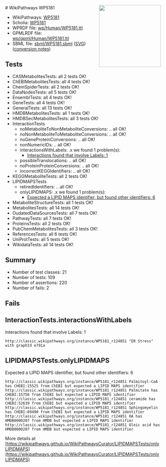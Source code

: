 <img style="float: right; width: 200px" src="../logo.png" />
# WikiPathways WP5181

* WikiPathways: [WP5181](https://identifiers.org/wikipathways:WP5181)
* Scholia: [WP5181](https://scholia.toolforge.org/wikipathways/WP5181)
* WPRDF file: [wp/Human/WP5181.ttl](../wp/Human/WP5181.ttl)
* GPMLRDF file: [wp/gpml/Human/WP5181.ttl](../wp/gpml/Human/WP5181.ttl)
* SBML file: [sbml/WP5181.sbml](../sbml/WP5181.sbml) ([SVG](../sbml/WP5181.svg)) ([conversion notes](../sbml/WP5181.txt))

## Tests
* CASMetabolitesTests: all 2 tests OK!
* ChEBIMetabolitesTests: all 4 tests OK!
* ChemSpiderTests: all 2 tests OK!
* DataNodesTests: all 5 tests OK!
* EnsemblTests: all 4 tests OK!
* GeneTests: all 4 tests OK!
* GeneralTests: all 13 tests OK!
* HMDBMetabolitesTests: all 1 tests OK!
* HMDBSecMetabolitesTests: all 3 tests OK!
* InteractionTests
    * noMetaboliteToNonMetaboliteConversions: .. all OK!
    * noNonMetaboliteToMetaboliteConversions: .. all OK!
    * noGeneProteinConversions: .. all OK!
    * nonNumericIDs: .. all OK!
    * interactionsWithLabels: .x we found 1 problem(s):
        * [Interactions found that involve Labels: 1](#630d2678)
    * possibleTranslocations: .. all OK!
    * noProteinProteinConversions: .. all OK!
    * incorrectKEGGIdentifiers: .. all OK!
* KEGGMetaboliteTests: all 2 tests OK!
* LIPIDMAPSTests
    * retiredIdentifiers: .. all OK!
    * onlyLIPIDMAPS: .x we found 1 problem(s):
        * [Expected a LIPID MAPS identifier, but found other identifiers: 6](#48cc60bd)
* MetaboliteStructureTests: all 1 tests OK!
* MetabolitesTests: all 14 tests OK!
* OudatedDataSourcesTests: all 7 tests OK!
* PathwayTests: all 7 tests OK!
* ProteinsTests: all 2 tests OK!
* PubChemMetabolitesTests: all 3 tests OK!
* ReferencesTests: all 6 tests OK!
* UniProtTests: all 5 tests OK!
* WikidataTests: all 14 tests OK!


## Summary

* Number of test classes: 21
* Number of tests: 109
* Number of assertions: 220
* Number of fails: 2

## Fails

<a name="630d2678" />

## InteractionTests.interactionsWithLabels

Interactions found that involve Labels: 1
```
http://classic.wikipathways.org/instance/WP5181_r124851 "ER Stress" with graphId e791a
```

<a name="48cc60bd" />

## LIPIDMAPSTests.onlyLIPIDMAPS

Expected a LIPID MAPS identifier, but found other identifiers: 6
```
http://classic.wikipathways.org/instance/WP5181_r124851 Palmitoyl-CoA has CHEBI:15525 from ChEBI but expected a LIPID MAPS identifier
http://classic.wikipathways.org/instance/WP5181_r124851 Palmitate has CHEBI:15756 from ChEBI but expected a LIPID MAPS identifier
http://classic.wikipathways.org/instance/WP5181_r124851 ceramide has CHEBI:52639 from ChEBI but expected a LIPID MAPS identifier
http://classic.wikipathways.org/instance/WP5181_r124851 Sphingomyelin has CHEBI:89490 from ChEBI but expected a LIPID MAPS identifier
http://classic.wikipathways.org/instance/WP5181_r124851 OA has HMDB0000207 from HMDB but expected a LIPID MAPS identifier
http://classic.wikipathways.org/instance/WP5181_r124851 Oleic acid has HMDB0000207 from HMDB but expected a LIPID MAPS identifier
```

More details at [https://wikipathways.github.io/WikiPathwaysCurator/LIPIDMAPSTests/onlyLIPIDMAPS](https://wikipathways.github.io/WikiPathwaysCurator/LIPIDMAPSTests/onlyLIPIDMAPS)

